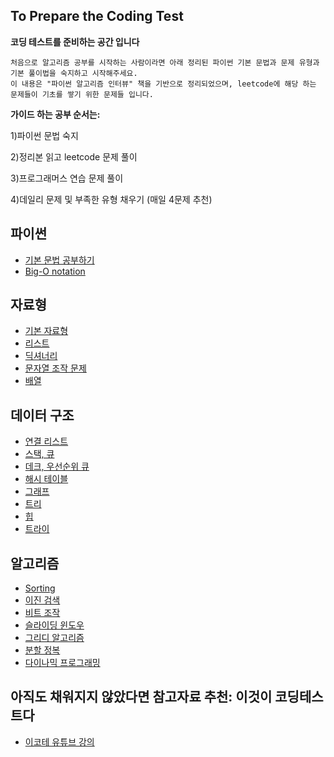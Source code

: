## To Prepare the Coding Test
**코딩 테스트를 준비하는 공간 입니다**

    처음으로 알고리즘 공부를 시작하는 사람이라면 아래 정리된 파이썬 기본 문법과 문제 유형과 기본 풀이법을 숙지하고 시작해주세요. 
    이 내용은 "파이썬 알고리즘 인터뷰" 책을 기반으로 정리되었으며, leetcode에 해당 하는 문제들이 기초를 쌓기 위한 문제들 입니다. 

**가이드 하는 공부 순서는:**

1)파이썬 문법 숙지

2)정리본 읽고 leetcode 문제 풀이

3)프로그래머스 연습 문제 풀이

4)데일리 문제 및 부족한 유형 채우기 (매일 4문제 추천)

## 파이썬
  -  [기본 문법 공부하기](https://guiltless-operation-40b.notion.site/Python-b0e645f2394d40b093c00138e19772d7)
  -  [Big-O notation](https://guiltless-operation-40b.notion.site/Coding-Test-07efe057db644258ad5e115955ec3818)

## 자료형
  -  [기본 자료형](https://www.notion.so/ff4597f33cf2429ba31ed4dd1aa5bab3)
  -  [리스트](https://www.notion.so/c3a1b694c1584c19893a5906e2fd01ab)
  -  [딕셔너리](https://www.notion.so/c3a1b694c1584c19893a5906e2fd01ab)
  -  [문자열 조작 문제](https://www.notion.so/bb9039e7ebf344a58862571980e34c7f)
  -  [배열](https://www.notion.so/a4a40b7b9f9a4b259880b0cc28b74b71)

## 데이터 구조
  -  [연결 리스트](https://www.notion.so/cb5be0fee6ab4019a398d14a0c3c6f48)
  -  [스택, 큐](https://www.notion.so/272c6fa71520495ab9708a04dba092dd)
  -  [데크, 우선순위 큐](https://www.notion.so/075fc4c868a94f42b5f24342b1817deb)
  -  [해시 테이블](https://www.notion.so/057f5e79be8a470ebfb8ec6903e10bf7)
  -  [그래프](https://www.notion.so/Graph-f45d5aefd0ee4e7fa037fa761290ee6e)
  -  [트리](https://www.notion.so/Tree-a9917696d0c94a14a849f5d34e0aa0c8)
  -  [힙](https://www.notion.so/Heap-3dc11e5582864c76af9995234c1dcf3e)
  -  [트라이](https://www.notion.so/b4cdc553c88d4a5c80d19b169826e6ae)

## 알고리즘
  -  [Sorting](https://www.notion.so/Sorting-09f5a7febfef40608ecc2d7626a4502b)
  -  [이진 검색](https://www.notion.so/dfbaceaf4fd549a8afc86a9229930b7f)
  -  [비트 조작](https://www.notion.so/c966481739364e9a983bbbc8aad288d7)
  -  [슬라이딩 윈도우](https://www.notion.so/ee04414a99ca4c29b3658f83d10d6347)
  -  [그리디 알고리즘](https://www.notion.so/bc0f0b9bf37f4708ba154078a31905e1)
  -  [분할 정복](https://www.notion.so/19d56dc3acc64950afe66be5301a2943)
  -  [다이나믹 프로그래밍](https://www.notion.so/DP-43a66e45b0864021b13155400c2ed1a4)


## 아직도 채워지지 않았다면 참고자료 추천: 이것이 코딩테스트다
  -  [이코테 유튜브 강의](https://www.youtube.com/watch?v=m-9pAwq1o3w&list=PLRx0vPvlEmdAghTr5mXQxGpHjWqSz0dgC)
